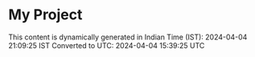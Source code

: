 # My Project

This content is dynamically generated in Indian Time (IST): 2024-04-04 21:09:25 IST
Converted to UTC: 2024-04-04 15:39:25 UTC
